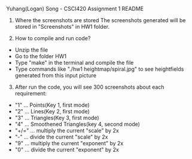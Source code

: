 Yuhang(Logan) Song - CSCI420 Assignment 1 README

1. Where the screenshots are stored
The screenshots generated will be stored in "Screenshots" in HW1 folder. 

2. How to compile and run code?
- Unzip the file
- Go to the folder HW1
- Type "make" in the terminal and compile the file
- Type commands like "./hw1 heightmap/spiral.jpg" to see heightfields generated from this input picture

3. After run the code, you will see 300 screenshots about each requirement:
- "1"    ... Points(Key 1, first mode)
- "2"    ... Lines(Key 2, first mode)
- "3"    ... Triangles(Key 3, first mode)
- "4"    ... Smoothened Triangles(key 4, second mode)
- "+/="  ... multiply the current "scale" by 2x
- "-"    ... divide the current "scale" by 2x
- "9"    ... multiply the current "exponent" by 2x
- "0"    ... divide the current "exponent" by 2x

